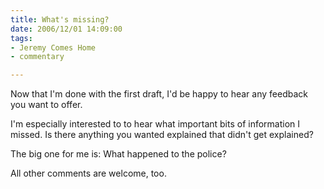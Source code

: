 ```yaml
--- 
title: What's missing?
date: 2006/12/01 14:09:00
tags: 
- Jeremy Comes Home
- commentary

---
```


Now that I'm done with the first draft, I'd be happy to hear any feedback you want to offer.

I'm especially interested to to hear what important bits of information I missed.  Is there anything you wanted explained that didn't get explained?

The big one for me is:  What happened to the police?

All other comments are welcome, too.
